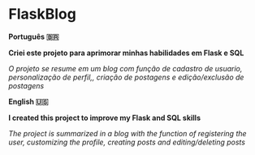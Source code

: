 # FlaskBlog
 
 
**Português :brazil:**

**Criei este projeto para aprimorar minhas habilidades em Flask e SQL**

_O projeto se resume em um blog com função de cadastro de usuario, personalização de perfil,, criação de postagens e edição/exclusão de postagens_


**English 🇺🇸**

**I created this project to improve my Flask and SQL skills**

_The project is summarized in a blog with the function of registering the user, customizing the profile, creating posts and editing/deleting posts_

